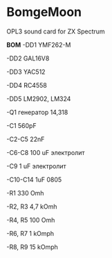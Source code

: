 # BomgeMoon
OPL3 sound card for ZX Spectrum

**BOM**
-DD1 YMF262-M

-DD2  GAL16V8

-DD3  YAC512

-DD4  RC4558

-DD5  LM2902, LM324

-Q1 генератор 14,318

-C1 560pF

-C2-C5 22nF

-C6-C8 100 uF электролит

-C9 1 uF электролит

-C10-C14 1uF 0805

-R1 330 Omh

-R2, R3 4,7 kOmh

-R4, R5 100 Omh

-R6, R7 1 kOmph

-R8, R9 15 kOmph

